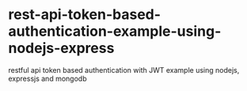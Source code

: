 # rest-api-token-based-authentication-example-using-nodejs-express
restful api token based authentication with JWT example using nodejs, expressjs and mongodb
